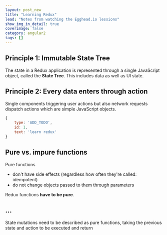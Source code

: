 ```yaml
---
layout: post_new
title: "Learning Redux"
lead: "Notes from watching the Egghead.io lessions"
show_img_in_detail: true
coverimage: false
category: angular2
tags: []
---
```


## Principle 1: Immutable State Tree

The state in a Redux application is represented through a single JavaScript object, called the **State Tree**. This includes data as well as UI state.

## Principle 2: Every data enters through action

Single components triggering user actions but also network requests dispatch actions which are simple JavaScript objects.

```javascript
{
	type: 'ADD_TODO',
	id: 1,
	text: 'learn redux'
}
```

## Pure vs. impure functions

Pure functions

- don't have side effects (regardless how often they're called: idempotent)
- do not change objects passed to them through parameters

Redux functions **have to be pure**.

## ...

State mutations need to be described as pure functions, taking the previous state and action to be executed and return